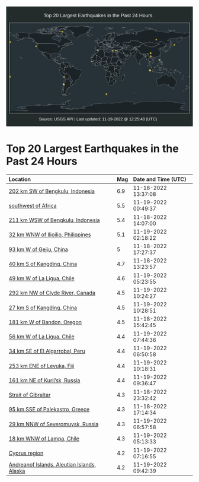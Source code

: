 ![Map](./map.png)

# Top 20 Largest Earthquakes in the Past 24 Hours

| Location | Mag | Date and Time (UTC) |
|:---|:---|:---|
| [202 km SW of Bengkulu, Indonesia](https://earthquake.usgs.gov/earthquakes/eventpage/us7000iqpn) | 6.9 | 11-18-2022 13:37:08 |
| [southwest of Africa](https://earthquake.usgs.gov/earthquakes/eventpage/us7000iqvt) | 5.5 | 11-19-2022 00:49:37 |
| [211 km WSW of Bengkulu, Indonesia](https://earthquake.usgs.gov/earthquakes/eventpage/us7000iqqs) | 5.4 | 11-18-2022 14:07:00 |
| [32 km WNW of Ilioilio, Philippines](https://earthquake.usgs.gov/earthquakes/eventpage/us7000iqwa) | 5.1 | 11-19-2022 02:18:22 |
| [93 km W of Gejiu, China](https://earthquake.usgs.gov/earthquakes/eventpage/us7000iqt1) | 5 | 11-18-2022 17:27:37 |
| [40 km S of Kangding, China](https://earthquake.usgs.gov/earthquakes/eventpage/us7000iqpk) | 4.7 | 11-18-2022 13:23:57 |
| [49 km W of La Ligua, Chile](https://earthquake.usgs.gov/earthquakes/eventpage/us7000iqx7) | 4.6 | 11-19-2022 05:23:55 |
| [292 km NW of Clyde River, Canada](https://earthquake.usgs.gov/earthquakes/eventpage/us7000iqz2) | 4.5 | 11-19-2022 10:24:27 |
| [27 km S of Kangding, China](https://earthquake.usgs.gov/earthquakes/eventpage/us7000iqz3) | 4.5 | 11-19-2022 10:28:51 |
| [181 km W of Bandon, Oregon](https://earthquake.usgs.gov/earthquakes/eventpage/us7000iqsk) | 4.5 | 11-18-2022 15:42:45 |
| [56 km W of La Ligua, Chile](https://earthquake.usgs.gov/earthquakes/eventpage/us7000iqy7) | 4.4 | 11-19-2022 07:44:36 |
| [34 km SE of El Algarrobal, Peru](https://earthquake.usgs.gov/earthquakes/eventpage/us7000iqxu) | 4.4 | 11-19-2022 06:50:58 |
| [253 km ENE of Levuka, Fiji](https://earthquake.usgs.gov/earthquakes/eventpage/us7000iqz1) | 4.4 | 11-19-2022 10:18:31 |
| [161 km NE of Kuril’sk, Russia](https://earthquake.usgs.gov/earthquakes/eventpage/us7000iqyp) | 4.4 | 11-19-2022 09:36:47 |
| [Strait of Gibraltar](https://earthquake.usgs.gov/earthquakes/eventpage/us7000iqvl) | 4.3 | 11-18-2022 23:32:42 |
| [95 km SSE of Palekastro, Greece](https://earthquake.usgs.gov/earthquakes/eventpage/us7000iqsy) | 4.3 | 11-18-2022 17:14:34 |
| [29 km NNW of Severomuysk, Russia](https://earthquake.usgs.gov/earthquakes/eventpage/us7000iqy4) | 4.3 | 11-19-2022 06:57:58 |
| [18 km WNW of Lampa, Chile](https://earthquake.usgs.gov/earthquakes/eventpage/us7000iqx3) | 4.3 | 11-19-2022 05:13:33 |
| [Cyprus region](https://earthquake.usgs.gov/earthquakes/eventpage/us7000iqy2) | 4.2 | 11-19-2022 07:16:55 |
| [Andreanof Islands, Aleutian Islands, Alaska](https://earthquake.usgs.gov/earthquakes/eventpage/us7000iqyr) | 4.2 | 11-19-2022 09:42:39 |
